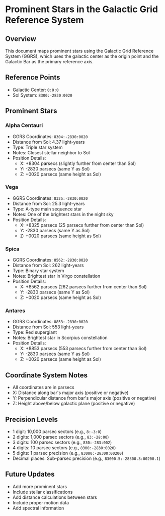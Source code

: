 # Prominent Stars in the Galactic Grid Reference System

## Overview
This document maps prominent stars using the Galactic Grid Reference System (GGRS), which uses the galactic center as the origin point and the Galactic Bar as the primary reference axis.

## Reference Points
- Galactic Center: `0:0:0`
- Sol System: `8300:-2830:0020`

## Prominent Stars

### Alpha Centauri
- GGRS Coordinates: `8304:-2830:0020`
- Distance from Sol: 4.37 light-years
- Type: Triple star system
- Notes: Closest stellar neighbor to Sol
- Position Details:
  - X: +8304 parsecs (slightly further from center than Sol)
  - Y: -2830 parsecs (same Y as Sol)
  - Z: +0020 parsecs (same height as Sol)

### Vega
- GGRS Coordinates: `8325:-2830:0020`
- Distance from Sol: 25.3 light-years
- Type: A-type main sequence star
- Notes: One of the brightest stars in the night sky
- Position Details:
  - X: +8325 parsecs (25 parsecs further from center than Sol)
  - Y: -2830 parsecs (same Y as Sol)
  - Z: +0020 parsecs (same height as Sol)

### Spica
- GGRS Coordinates: `8562:-2830:0020`
- Distance from Sol: 262 light-years
- Type: Binary star system
- Notes: Brightest star in Virgo constellation
- Position Details:
  - X: +8562 parsecs (262 parsecs further from center than Sol)
  - Y: -2830 parsecs (same Y as Sol)
  - Z: +0020 parsecs (same height as Sol)

### Antares
- GGRS Coordinates: `8853:-2830:0020`
- Distance from Sol: 553 light-years
- Type: Red supergiant
- Notes: Brightest star in Scorpius constellation
- Position Details:
  - X: +8853 parsecs (553 parsecs further from center than Sol)
  - Y: -2830 parsecs (same Y as Sol)
  - Z: +0020 parsecs (same height as Sol)

## Coordinate System Notes
- All coordinates are in parsecs
- X: Distance along bar's major axis (positive or negative)
- Y: Perpendicular distance from bar's major axis (positive or negative)
- Z: Height above/below galactic plane (positive or negative)

## Precision Levels
- 1 digit: 10,000 parsec sectors (e.g., `8:-3:0`)
- 2 digits: 1,000 parsec sectors (e.g., `83:-28:00`)
- 3 digits: 100 parsec sectors (e.g., `830:-283:002`)
- 4 digits: 10 parsec sectors (e.g., `8300:-2830:0020`)
- 5 digits: 1 parsec precision (e.g., `83000:-28300:00200`)
- Decimal places: Sub-parsec precision (e.g., `83000.5:-28300.3:00200.1`)

## Future Updates
- Add more prominent stars
- Include stellar classifications
- Add distance calculations between stars
- Include proper motion data
- Add spectral information 
